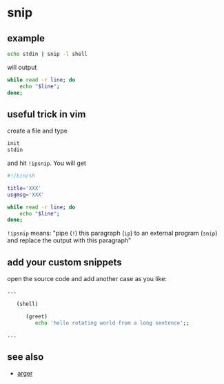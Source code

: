 # snip

## example
```sh
echo stdin | snip -l shell
```
will output
```sh
while read -r line; do
	echo "$line";
done;
```

## useful trick in vim
create a file and type
```sh
init
stdin
```
and hit `!ipsnip`. You will get
```sh
#!/bin/sh

title='XXX'
usgmsg='XXX'

while read -r line; do
	echo "$line";
done;
```

`!ipsnip` means: "pipe (`!`) this paragraph (`ip`) to an external program
(`snip`) and replace the output with this paragraph"

## add your custom snippets
open the source code and add another case as you like:
```sh
...

   (shell)

      (greet)
         echo 'hello rotating world from a long sentence';;

...
```

## see also
- [arger](https://github.com/ihsanturk/arger)
